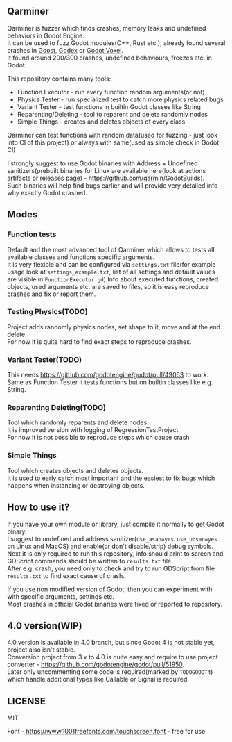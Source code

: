## Qarminer
Qarminer is fuzzer which finds crashes, memory leaks and undefined behaviors in Godot Engine.  
It can be used to fuzz Godot modules(C++, Rust etc.), already found several crashes in [Goost](https://github.com/goostengine/goost), [Godex](https://github.com/GodotECS/godex/) or [Godot Voxel](https://github.com/Zylann/godot_voxel).  
It found around 200/300 crashes, undefined behaviours, freezes etc. in Godot.

This repository contains many tools:
- Function Executor - run every function random arguments(or not)
- Physics Tester - run specialized test to catch more physics related bugs
- Variant Tester - test functions in builtin Godot classes like String
- Reparenting/Deleting - tool to reparent and delete randomly nodes
- Simple Things - creates and deletes objects of every class

Qarminer can test functions with random data(used for fuzzing - just look into CI of this project) or always with same(used as simple check in Godot CI)

I strongly suggest to use Godot binaries with Address + Undefined sanitizers(prebuilt binaries for Linux are available here(look at actions artifacts or releases page) - https://github.com/qarmin/GodotBuilds).  
Such binaries will help find bugs earlier and will provide very detailed info why exactly Godot crashed.

## Modes
### Function tests
Default and the most advanced tool of Qarminer which allows to tests all available classes and functions specific arguments.  
It is very flexible and can be configured via `settings.txt` file(for example usage look at `settings_example.txt`, list of all settings and default values are visible in `FunctionExecutor.gd`)
Info about executed functions, created objects, used arguments etc. are saved to files, so it is easy reproduce crashes and fix or report them.

### Testing Physics(TODO)
Project adds randomly physics nodes, set shape to it, move and at the end delete.  
For now it is quite hard to find exact steps to reproduce crashes.

### Variant Tester(TODO)
This needs https://github.com/godotengine/godot/pull/49053 to work.  
Same as Function Tester it tests functions but on builtin classes like e.g. String.

### Reparenting Deleting(TODO)
Tool which randomly reparents and delete nodes.  
It is improved version with logging of RegressionTestProject  
For now it is not possible to reproduce steps which cause crash

### Simple Things
Tool which creates objects and deletes objects.  
It is used to early catch most important and the easiest to fix bugs which happens when instancing or destroying objects.

## How to use it?
If you have your own module or library, just compile it normally to get Godot binary.  
I suggest to undefined and address sanitizer(`use_asan=yes use_ubsan=yes` on Linux and MacOS) and enable(or don't disable/strip) debug symbols.  
Next it is only required to run this repository, info should print to screen and GDScript commands should be written to `results.txt` file.  
After e.g. crash, you need only to check and try to run GDScript from file `results.txt` to find exact cause of crash.  

If you use non modified version of Godot, then you can experiment with with specific arguments, settings etc.  
Most crashes in official Godot binaries were fixed or reported to repository.  

## 4.0 version(WIP)
4.0 version is available in 4.0 branch, but since Godot 4 is not stable yet, project also isn't stable.  
Conversion project from 3.x to 4.0 is quite easy and require to use project converter - https://github.com/godotengine/godot/pull/51950.  
Later only uncommenting some code is required(marked by `TODOGODOT4`) which handle additional types like Callable or Signal is required

## LICENSE
MIT

Font - https://www.1001freefonts.com/touchscreen.font - free for use
